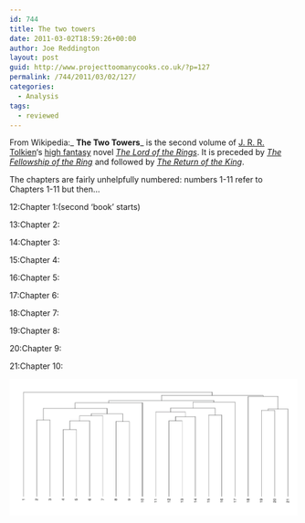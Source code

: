 ```yaml
---
id: 744
title: The two towers
date: 2011-03-02T18:59:26+00:00
author: Joe Reddington
layout: post
guid: http://www.projecttoomanycooks.co.uk/?p=127
permalink: /744/2011/03/02/127/
categories:
  - Analysis
tags:
  - reviewed
---
```

From Wikipedia:_ **The Two Towers**_ is the second volume of [J. R. R. Tolkien](http://en.wikipedia.org/wiki/J._R._R._Tolkien)&#8216;s [high fantasy](http://en.wikipedia.org/wiki/High_fantasy) novel _[The Lord of the Rings](http://en.wikipedia.org/wiki/The_Lord_of_the_Rings)_. It is preceded by _[The Fellowship of the Ring](http://en.wikipedia.org/wiki/The_Fellowship_of_the_Ring)_ and followed by _[The Return of the King](http://en.wikipedia.org/wiki/The_Return_of_the_King_%28book%29 "The Return of the King (book)")_.

The chapters are fairly unhelpfully numbered: numbers 1-11 refer to Chapters 1-11 but then&#8230;
  
12:Chapter 1:(second &#8216;book&#8217; starts)
  
13:Chapter 2:
  
14:Chapter 3:
  
15:Chapter 4:
  
16:Chapter 5:
  
17:Chapter 6:
  
18:Chapter 7:
  
19:Chapter 8:
  
20:Chapter 9:
  
21:Chapter 10:

![Alt text](/assets/uploads/2011/03/Screenshot-2019-02-18-11.11.49.png)
